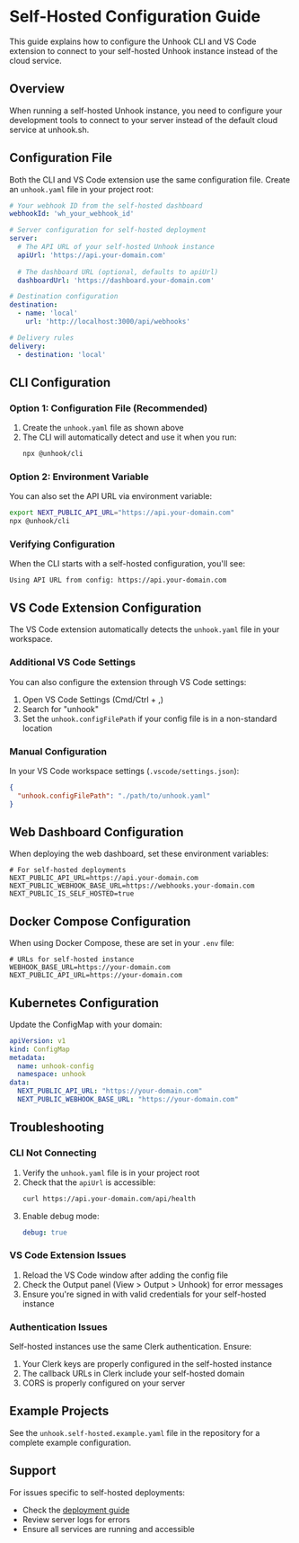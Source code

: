 # Self-Hosted Configuration Guide

This guide explains how to configure the Unhook CLI and VS Code extension to connect to your self-hosted Unhook instance instead of the cloud service.

## Overview

When running a self-hosted Unhook instance, you need to configure your development tools to connect to your server instead of the default cloud service at unhook.sh.

## Configuration File

Both the CLI and VS Code extension use the same configuration file. Create an `unhook.yaml` file in your project root:

```yaml
# Your webhook ID from the self-hosted dashboard
webhookId: 'wh_your_webhook_id'

# Server configuration for self-hosted deployment
server:
  # The API URL of your self-hosted Unhook instance
  apiUrl: 'https://api.your-domain.com'
  
  # The dashboard URL (optional, defaults to apiUrl)
  dashboardUrl: 'https://dashboard.your-domain.com'

# Destination configuration
destination:
  - name: 'local'
    url: 'http://localhost:3000/api/webhooks'

# Delivery rules
delivery:
  - destination: 'local'
```

## CLI Configuration

### Option 1: Configuration File (Recommended)

1. Create the `unhook.yaml` file as shown above
2. The CLI will automatically detect and use it when you run:
   ```bash
   npx @unhook/cli
   ```

### Option 2: Environment Variable

You can also set the API URL via environment variable:

```bash
export NEXT_PUBLIC_API_URL="https://api.your-domain.com"
npx @unhook/cli
```

### Verifying Configuration

When the CLI starts with a self-hosted configuration, you'll see:
```
Using API URL from config: https://api.your-domain.com
```

## VS Code Extension Configuration

The VS Code extension automatically detects the `unhook.yaml` file in your workspace.

### Additional VS Code Settings

You can also configure the extension through VS Code settings:

1. Open VS Code Settings (Cmd/Ctrl + ,)
2. Search for "unhook"
3. Set the `unhook.configFilePath` if your config file is in a non-standard location

### Manual Configuration

In your VS Code workspace settings (`.vscode/settings.json`):

```json
{
  "unhook.configFilePath": "./path/to/unhook.yaml"
}
```

## Web Dashboard Configuration

When deploying the web dashboard, set these environment variables:

```env
# For self-hosted deployments
NEXT_PUBLIC_API_URL=https://api.your-domain.com
NEXT_PUBLIC_WEBHOOK_BASE_URL=https://webhooks.your-domain.com
NEXT_PUBLIC_IS_SELF_HOSTED=true
```

## Docker Compose Configuration

When using Docker Compose, these are set in your `.env` file:

```env
# URLs for self-hosted instance
WEBHOOK_BASE_URL=https://your-domain.com
NEXT_PUBLIC_API_URL=https://your-domain.com
```

## Kubernetes Configuration

Update the ConfigMap with your domain:

```yaml
apiVersion: v1
kind: ConfigMap
metadata:
  name: unhook-config
  namespace: unhook
data:
  NEXT_PUBLIC_API_URL: "https://your-domain.com"
  NEXT_PUBLIC_WEBHOOK_BASE_URL: "https://your-domain.com"
```

## Troubleshooting

### CLI Not Connecting

1. Verify the `unhook.yaml` file is in your project root
2. Check that the `apiUrl` is accessible:
   ```bash
   curl https://api.your-domain.com/api/health
   ```
3. Enable debug mode:
   ```yaml
   debug: true
   ```

### VS Code Extension Issues

1. Reload the VS Code window after adding the config file
2. Check the Output panel (View > Output > Unhook) for error messages
3. Ensure you're signed in with valid credentials for your self-hosted instance

### Authentication Issues

Self-hosted instances use the same Clerk authentication. Ensure:
1. Your Clerk keys are properly configured in the self-hosted instance
2. The callback URLs in Clerk include your self-hosted domain
3. CORS is properly configured on your server

## Example Projects

See the `unhook.self-hosted.example.yaml` file in the repository for a complete example configuration.

## Support

For issues specific to self-hosted deployments:
- Check the [deployment guide](DEPLOYMENT.md)
- Review server logs for errors
- Ensure all services are running and accessible